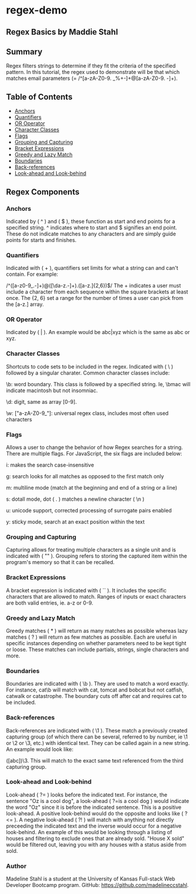 # regex-demo

## Regex Basics by Maddie Stahl

## Summary
Regex filters strings to determine if they fit the criteria of the specified pattern. In this tutorial, the regex used to demonstrate will be that which matches email parameters (= /^[a-zA-Z0-9. _%+-]+@[a-zA-Z0-9. -]+\).

## Table of Contents
- [Anchors](#anchors)
- [Quantifiers](#quantifiers)
- [OR Operator](#or-operator)
- [Character Classes](#character-classes)
- [Flags](#flags)
- [Grouping and Capturing](#grouping-and-capturing)
- [Bracket Expressions](#bracket-expressions)
- [Greedy and Lazy Match](#greedy-and-lazy-match)
- [Boundaries](#boundaries)
- [Back-references](#back-references)
- [Look-ahead and Look-behind](#look-ahead-and-look-behind)

## Regex Components

### Anchors
Indicated by ( ^ ) and ( $ ), these function as start and end points for a specified string. ^ indicates where to start and $ signifies an end point. These do not indicate matches to any characters and are simply guide points for starts and finishes.

### Quantifiers
Indicated with ( + ), quantifiers set limits for what a string can and can't contain. For example:

/^([a-z0-9_.-]+)@([\da-z.-]+).([a-z.]{2,6})$/
The + indicates a user must include a character from each sequence within the square brackets at least once. The {2, 6} set a range for the number of times a user can pick from the [a-z.] array.

### OR Operator
Indicated by ( | ). An example would be abc|xyz which is the same as abc or xyz.

### Character Classes
Shortcuts to code sets to be included in the regex. Indicated with ( \ ) followed by a singular charater. Common character classes include:

\b: word boundary. This class is followed by a specified string. Ie, \bmac will indicate macintosh but not insomniac.

\d: digit, same as array [0-9].

\w: ["a-zA-Z0-9_"]: universal regex class, includes most often used characters

### Flags
Allows a user to change the behavior of how Regex searches for a string. There are multiple flags. For JavaScript, the six flags are included below:

i: makes the search case-insensitive

g: search looks for all matches as opposed to the first match only

m: multiline mode (match at the beginning and end of a string or a line)

s: dotall mode, dot ( . ) matches a newline character ( \n )

u: unicode support, corrected processing of surrogate pairs enabled

y: sticky mode, search at an exact position within the text

### Grouping and Capturing
Capturing allows for treating multiple characters as a single unit and is indicated with ( "" ). Grouping refers to storing the captured item within the program's memory so that it can be recalled.

### Bracket Expressions
A bracket expression is indicated with ( `` ). It includes the specific characters that are allowed to match. Ranges of inputs or exact characters are both valid entries, ie. a-z or 0-9.

### Greedy and Lazy Match
Greedy matches ( * ) will return as many matches as possible whereas lazy matches ( ? ) will return as few matches as possible. Each are useful in specific instances depending on whether parameters need to be kept tight or loose. These matches can include partials, strings, single characters and more.

### Boundaries
Boundaries are indicated with ( \b ). They are used to match a word exactly. For instance, cat\b will match with cat, tomcat and bobcat but not catfish, catwalk or catastrophe. The boundary cuts off after cat and requires cat to be included.

### Back-references
Back-references are indicated with ( \1 ). These match a previously created capturing group (of which there can be several, referred to by number, ie \1 or \2 or \3, etc.) with identical text. They can be called again in a new string. An example would look like:

([abc])\3. This will match to the exact same text referenced from the third capturing group.

### Look-ahead and Look-behind
Look-ahead ( ?= ) looks before the indicated text. For instance, the sentence "Oz is a cool dog", a look-ahead ( ?=is a cool dog ) would indicate the word "Oz" since it is before the indicated sentence. This is a positive look-ahead. A positive look-behind would do the opposite and looks like ( ?<= ). A negative look-ahead ( ?! ) will match with anything not directly preceeding the indicated text and the inverse would occur for a negative look-behind. An example of this would be looking through a listing of houses and filtering to exclude ones that are already sold. "House X sold" would be filtered out, leaving you with any houses with a status aside from sold.

### Author
Madeline Stahl is a student at the University of Kansas Full-stack Web Developer Bootcamp program. GitHub: https://github.com/madelineccstahl.
